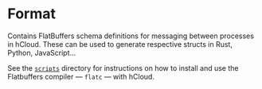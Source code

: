 # Format

Contains FlatBuffers schema definitions for messaging between processes in hCloud.
These can be used to generate respective structs in Rust, Python, JavaScript...

See the [`scripts`](../../../scripts/README.md) directory for instructions on how to
install and use the Flatbuffers compiler — `flatc` — with hCloud.
